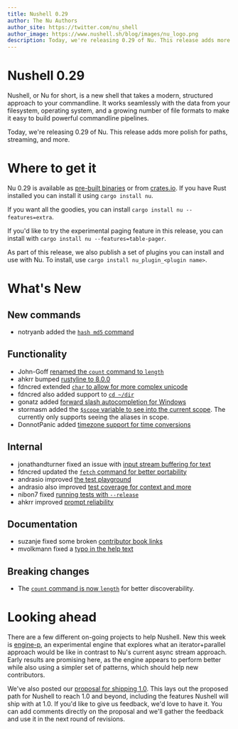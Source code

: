 ```yaml
---
title: Nushell 0.29
author: The Nu Authors
author_site: https://twitter.com/nu_shell
author_image: https://www.nushell.sh/blog/images/nu_logo.png
description: Today, we're releasing 0.29 of Nu. This release adds more polish for paths, streaming, and more.
---
```


# Nushell 0.29

Nushell, or Nu for short, is a new shell that takes a modern, structured approach to your commandline. It works seamlessly with the data from your filesystem, operating system, and a growing number of file formats to make it easy to build powerful commandline pipelines.

Today, we're releasing 0.29 of Nu. This release adds more polish for paths, streaming, and more.

<!-- more -->

# Where to get it

Nu 0.29 is available as [pre-built binaries](https://github.com/nushell/nushell/releases/tag/0.29.0) or from [crates.io](https://crates.io/crates/nu). If you have Rust installed you can install it using `cargo install nu`.

If you want all the goodies, you can install `cargo install nu --features=extra`.

If you'd like to try the experimental paging feature in this release, you can install with `cargo install nu --features=table-pager`.

As part of this release, we also publish a set of plugins you can install and use with Nu. To install, use `cargo install nu_plugin_<plugin name>`.

# What's New

## New commands

- notryanb added the [`hash md5` command](https://github.com/nushell/nushell/pull/3197)

## Functionality

- John-Goff [renamed the `count` command to `length`](https://github.com/nushell/nushell/pull/3166)
- ahkrr bumped [rustyline to 8.0.0](https://github.com/nushell/nushell/pull/3167)
- fdncred extended [`char` to allow for more complex unicode](https://github.com/nushell/nushell/pull/3195)
- fdncred also added support to [`cd ~/dir`](https://github.com/nushell/nushell/pull/3210)
- gonatz added [forward slash autocompletion for Windows](https://github.com/nushell/nushell/pull/3201)
- stormasm added the [`$scope` variable to see into the current scope](https://github.com/nushell/nushell/pull/3203). The currently only supports seeing the aliases in scope.
- DonnotPanic added [timezone support for time conversions](https://github.com/nushell/nushell/pull/3207)

## Internal

- jonathandturner fixed an issue with [input stream buffering for text](https://github.com/nushell/nushell/pull/3153)
- fdncred updated the [`fetch` command for better portability](https://github.com/nushell/nushell/pull/3154)
- andrasio improved [the test playground](https://github.com/nushell/nushell/pull/3179)
- andrasio also improved [test coverage for context and more](https://github.com/nushell/nushell/pull/3217)
- nibon7 fixed [running tests with `--release`](https://github.com/nushell/nushell/pull/3184)
- ahkrr improved [prompt reliability](https://github.com/nushell/nushell/pull/3189)

## Documentation

- suzanje fixed some broken [contributor book links](https://github.com/nushell/nushell/pull/3198)
- mvolkmann fixed a [typo in the help text](https://github.com/nushell/nushell/pull/3216)

## Breaking changes

- The [`count` command is now `length`](https://github.com/nushell/nushell/pull/3166) for better discoverability.

# Looking ahead

There are a few different on-going projects to help Nushell. New this week is [engine-p](https://github.com/jonathandturner/enginep/tree/gradient_deep_dive_wip), an experimental engine that explores what an iterator+parallel approach would be like in contrast to Nu's current async stream approach. Early results are promising here, as the engine appears to perform better while also using a simpler set of patterns, which should help new contributors.

We've also posted our [proposal for shipping 1.0](https://github.com/nushell/rfcs/pull/6). This lays out the proposed path for Nushell to reach 1.0 and beyond, including the features Nushell will ship with at 1.0. If you'd like to give us feedback, we'd love to have it. You can add comments directly on the proposal and we'll gather the feedback and use it in the next round of revisions.
